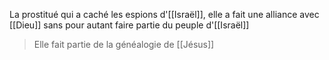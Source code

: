 La prostitué qui a caché les espions d'[[Israël]], elle a fait une alliance avec [[Dieu]] sans pour autant faire partie du peuple d'[[Israël]]
>Elle fait partie de la généalogie de [[Jésus]]